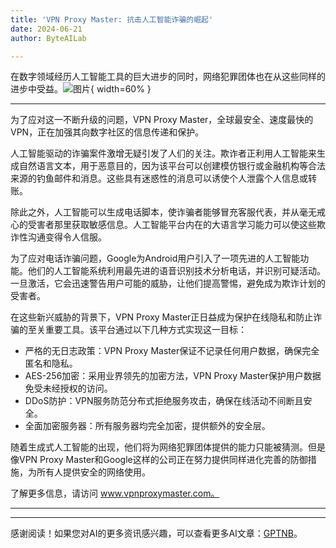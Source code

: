 ```yaml
---
title: 'VPN Proxy Master: 抗击人工智能诈骗的崛起'
date: 2024-06-21
author: ByteAILab

---
```


在数字领域经历人工智能工具的巨大进步的同时，网络犯罪团体也在从这些同样的进步中受益。![图片](https://ai-techpark.com/wp-content/uploads/2024/06/VPN-960x540.jpg){ width=60% }

---
为了应对这一不断升级的问题，VPN Proxy Master，全球最安全、速度最快的VPN，正在加强其向数字社区的信息传递和保护。

人工智能驱动的诈骗案件激增无疑引发了人们的关注。欺诈者正利用人工智能来生成自然语言文本，用于恶意目的，因为该平台可以创建模仿银行或金融机构等合法来源的钓鱼邮件和消息。这些具有迷惑性的消息可以诱使个人泄露个人信息或转账。

除此之外，人工智能可以生成电话脚本，使诈骗者能够冒充客服代表，并从毫无戒心的受害者那里获取敏感信息。人工智能平台内在的大语言学习能力可以使这些欺诈性沟通变得令人信服。

为了应对电话诈骗问题，Google为Android用户引入了一项先进的人工智能功能。他们的人工智能系统利用最先进的语音识别技术分析电话，并识别可疑活动。一旦激活，它会迅速警告用户可能的威胁，让他们提高警惕，避免成为欺诈计划的受害者。

在这些新兴威胁的背景下，VPN Proxy Master正日益成为保护在线隐私和防止诈骗的至关重要工具。该平台通过以下几种方式实现这一目标：

- 严格的无日志政策：VPN Proxy Master保证不记录任何用户数据，确保完全匿名和隐私。
- AES-256加密：采用业界领先的加密方法，VPN Proxy Master保护用户数据免受未经授权的访问。
- DDoS防护：VPN服务防范分布式拒绝服务攻击，确保在线活动不间断且安全。
- 全面加密服务器：所有服务器均完全加密，提供额外的安全层。

随着生成式人工智能的出现，他们将为网络犯罪团体提供的能力只能被猜测。但是像VPN Proxy Master和Google这样的公司正在努力提供同样进化完善的防御措施，为所有人提供安全的网络使用。

了解更多信息，请访问 www.vpnproxymaster.com。

---
---
感谢阅读！如果您对AI的更多资讯感兴趣，可以查看更多AI文章：[GPTNB](https://gptnb.com)。